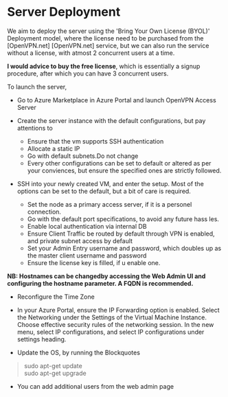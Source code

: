 # Server Deployment

We aim to deploy the server using the 'Bring Your Own License (BYOL)' Deployment model, where the license need to be purchased from the [OpenVPN.net] [OpenVPN.net] service, but we can also run the service without a license, with atmost 2 concurrent users at a time. 

**I would advice to buy the free license**, which is essentially a signup procedure, after which you can have 3 concurrent users. 

To launch the server,
* Go to Azure Marketplace in Azure Portal and launch OpenVPN Access Server
* Create the server instance with the default configurations, but pay attentions to
  - Ensure that the vm supports SSH authentication
  - Allocate a static IP
  - Go with default subnets.Do not change
  - Every other configurations can be set to default or altered as per your conviences, but ensure the specified ones are strictly followed.

* SSH into your newly created VM, and enter the setup. Most of the options can be set to the default, but a bit of care is required.
  - Set the node as a primary access server, if it is a personel connection.
  - Go with the default port specifications, to avoid any future hass les.
  - Enable local authentication via internal DB
  - Ensure Client Traffic be routed by default through VPN is enabled, and private subnet access by default
  - Set your Admin Entry username and password, which doubles up as the master client username and password
  - Ensure the license key is filled, if u enable one.

**NB: Hostnames can be changedby accessing the Web Admin UI and configuring the hostname parameter. A FQDN is recommended.**

* Reconfigure the Time Zone

* In your Azure Portal, ensure the IP Forwarding option is enabled. Select the Networking under the Settings of the Virtual Machine Instance. Choose effective security rules of the networking session. In the new menu, select IP configurations, and select IP configurations under settings heading.

* Update the OS, by running the 
Blockquotes
> sudo apt-get update <br>
> sudo apt-get upgrade
* You can add additional users from the web admin page
